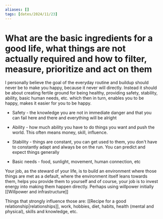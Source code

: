 ```yaml
---
aliases: []
tags: [dates/2024/11/23]
---
```


# What are the basic ingredients for a good life, what things are not actually required and how to filter, measure, prioritize and act on them

I personally believe the goal of the everyday routine and buildup should never be to make you happy, because it never will directly. Instead it should be about creating fertile ground for being healthy, providing safety, stability, ability, basic human needs, etc. which then in turn, enables you to be happy, makes it easier for you to be happy.

- Safety - the knowledge you are not in immediate danger and that you can fail here and there and everything will be alright

- Ability - how much ability you have to do things you want and push the world. This often means money, skill, influence. 

- Stability - things are constant, you can get used to them, you don't have to constantly adapt and always be on the run. You can predict and expect things generally


- Basic needs - food, sunlight, movement, human connection, etc

Your job, as the steward of your life, is to build an environment where those things are met as a default, where the environment itself leans towards them, helps you provide them to yourself and of course, your job is to invest energy into making them happen directly. Perhaps using willpower initially [[Willpower and infrastructure]]

Things that strongly influence those are: [[Recipe for a good relationship|relationships]], work, hobbies, diet, habits, health (mental and physical), skills and knowledge, etc.



